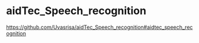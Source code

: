 # aidTec_Speech_recognition
https://github.com/Uvasrisa/aidTec_Speech_recognition#aidtec_speech_recognition

